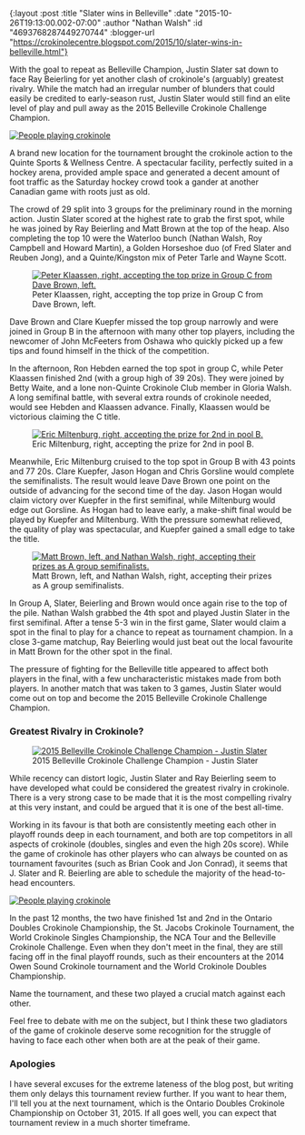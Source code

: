 {:layout :post
 :title "Slater wins in Belleville"
 :date "2015-10-26T19:13:00.002-07:00"
 :author "Nathan Walsh"
 :id "4693768287449270744"
 :blogger-url "https://crokinolecentre.blogspot.com/2015/10/slater-wins-in-belleville.html"}

With the goal to repeat as Belleville Champion, Justin Slater sat down to face Ray Beierling for yet another clash of crokinole's (arguably) greatest rivalry. While the match had an irregular number of blunders that could easily be credited to early-season rust, Justin Slater would still find an elite level of play and pull away as the 2015 Belleville Crokinole Challenge Champion.

[![People playing crokinole](/images/2015-10-26-slater-wins-in-belleville/IMG_3862.jpg)](/images/2015-10-26-slater-wins-in-belleville/IMG_3862.jpg)

A brand new location for the tournament brought the crokinole action to the Quinte Sports & Wellness Centre. A spectacular facility, perfectly suited in a hockey arena, provided ample space and generated a decent amount of foot traffic as the Saturday hockey crowd took a gander at another Canadian game with roots just as old.

The crowd of 29 split into 3 groups for the preliminary round in the morning action. Justin Slater scored at the highest rate to grab the first spot, while he was joined by Ray Beierling and Matt Brown at the top of the heap. Also completing the top 10 were the Waterloo bunch (Nathan Walsh, Roy Campbell and Howard Martin), a Golden Horseshoe duo (of Fred Slater and Reuben Jong), and a Quinte/Kingston mix of Peter Tarle and Wayne Scott.

<figure>
	<a href="/images/2015-10-26-slater-wins-in-belleville/IMG\_3876.jpg"><img src="/images/2015-10-26-slater-wins-in-belleville/IMG\_3876.jpg" alt="Peter Klaassen, right, accepting the top prize in Group C from Dave Brown, left." /></a>
	<figcaption>Peter Klaassen, right, accepting the top prize in Group C from Dave Brown, left.</figcaption>
</figure>

Dave Brown and Clare Kuepfer missed the top group narrowly and were joined in Group B in the afternoon with many other top players, including the newcomer of John McFeeters from Oshawa who quickly picked up a few tips and found himself in the thick of the competition.

In the afternoon, Ron Hebden earned the top spot in group C, while Peter Klaassen finished 2nd (with a group high of 39 20s). They were joined by Betty Waite, and a lone non-Quinte Crokinole Club member in Gloria Walsh. A long semifinal battle, with several extra rounds of crokinole needed, would see Hebden and Klaassen advance. Finally, Klaassen would be victorious claiming the C title.

<figure>
	<a href="/images/2015-10-26-slater-wins-in-belleville/IMG\_3878.jpg"><img src="/images/2015-10-26-slater-wins-in-belleville/IMG\_3878.jpg" alt="Eric Miltenburg, right, accepting the prize for 2nd in pool B." /></a>
	<figcaption>Eric Miltenburg, right, accepting the prize for 2nd in pool B.</figcaption>
</figure>

Meanwhile, Eric Miltenburg cruised to the top spot in Group B with 43 points and 77 20s. Clare Kuepfer, Jason Hogan and Chris Gorsline would complete the semifinalists. The result would leave Dave Brown one point on the outside of advancing for the second time of the day. Jason Hogan would claim victory over Kuepfer in the first semifinal, while Miltenburg would edge out Gorsline. As Hogan had to leave early, a make-shift final would be played by Kuepfer and Miltenburg. With the pressure somewhat relieved, the quality of play was spectacular, and Kuepfer gained a small edge to take the title.

<figure>
	<a href="/images/2015-10-26-slater-wins-in-belleville/IMG\_3880.jpg"><img src="/images/2015-10-26-slater-wins-in-belleville/IMG\_3880.jpg" alt="Matt Brown, left, and Nathan Walsh, right, accepting their prizes as A group semifinalists." /></a>
	<figcaption>Matt Brown, left, and Nathan Walsh, right, accepting their prizes as A group semifinalists.</figcaption>
</figure>

In Group A, Slater, Beierling and Brown would once again rise to the top of the pile. Nathan Walsh grabbed the 4th spot and played Justin Slater in the first semifinal. After a tense 5-3 win in the first game, Slater would claim a spot in the final to play for a chance to repeat as tournament champion. In a close 3-game matchup, Ray Beierling would just beat out the local favourite in Matt Brown for the other spot in the final.

The pressure of fighting for the Belleville title appeared to affect both players in the final, with a few uncharacteristic mistakes made from both players. In another match that was taken to 3 games, Justin Slater would come out on top and become the 2015 Belleville Crokinole Challenge Champion.

### Greatest Rivalry in Crokinole?

<figure>
	<a href="/images/2015-10-26-slater-wins-in-belleville/IMG\_3882.jpg"><img src="/images/2015-10-26-slater-wins-in-belleville/IMG\_3882.jpg" alt="2015 Belleville Crokinole Challenge Champion - Justin Slater" /></a>
	<figcaption>2015 Belleville Crokinole Challenge Champion - Justin Slater</figcaption>
</figure>

While recency can distort logic, Justin Slater and Ray Beierling seem to have developed what could be considered the greatest rivalry in crokinole. There is a very strong case to be made that it is the most compelling rivalry at this very instant, and could be argued that it is one of the best all-time.

Working in its favour is that both are consistently meeting each other in playoff rounds deep in each tournament, and both are top competitors in all aspects of crokinole (doubles, singles and even the high 20s score). While the game of crokinole has other players who can always be counted on as tournament favourites (such as Brian Cook and Jon Conrad), it seems that J. Slater and R. Beierling are able to schedule the majority of the head-to-head encounters.

[![People playing crokinole](/images/2015-10-26-slater-wins-in-belleville/IMG_3866.jpg)](/images/2015-10-26-slater-wins-in-belleville/IMG_3866.jpg)

In the past 12 months, the two have finished 1st and 2nd in the Ontario Doubles Crokinole Championship, the St. Jacobs Crokinole Tournament, the World Crokinole Singles Championship, the NCA Tour and the Belleville Crokinole Challenge. Even when they don't meet in the final, they are still facing off in the final playoff rounds, such as their encounters at the 2014 Owen Sound Crokinole tournament and the World Crokinole Doubles Championship.

Name the tournament, and these two played a crucial match against each other.

Feel free to debate with me on the subject, but I think these two gladiators of the game of crokinole deserve some recognition for the struggle of having to face each other when both are at the peak of their game.

### Apologies

I have several excuses for the extreme lateness of the blog post, but writing them only delays this tournament review further. If you want to hear them, I'll tell you at the next tournament, which is the Ontario Doubles Crokinole Championship on October 31, 2015. If all goes well, you can expect that tournament review in a much shorter timeframe.
